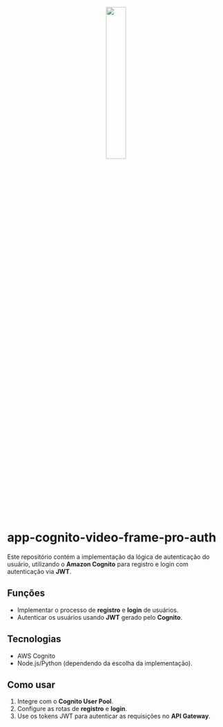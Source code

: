 <p align="center">
  <img src="https://i.ibb.co/zs1zcs3/Video-Frame.png" width="30%" />
</p>


# app-cognito-video-frame-pro-auth

Este repositório contém a implementação da lógica de autenticação do usuário, utilizando o **Amazon Cognito** para registro e login com autenticação via **JWT**.

## Funções
- Implementar o processo de **registro** e **login** de usuários.
- Autenticar os usuários usando **JWT** gerado pelo **Cognito**.

## Tecnologias
- AWS Cognito
- Node.js/Python (dependendo da escolha da implementação).

## Como usar
1. Integre com o **Cognito User Pool**.
2. Configure as rotas de **registro** e **login**.
3. Use os tokens JWT para autenticar as requisições no **API Gateway**.

